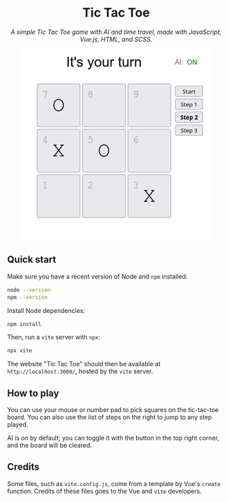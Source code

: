 <div align="center">

<h1>Tic Tac Toe</h1>

_A simple Tic Tac Toe game with AI and time travel,
made with JavaScript, Vue.js, HTML, and SCSS._

![Screenshot](./screenshot.png)

</div>

## Quick start

Make sure you have a recent version of Node and `npm` installed:

```bash
node --version
npm --version
```

Install Node dependencies:

```bash
npm install
```

Then, run a `vite` server with `npx`:

```bash
npx vite
```

The website "Tic Tac Toe" should then be available at `http://localhost:3000/`,
hosted by the `vite` server.

## How to play

You can use your mouse or number pad to pick squares on the tic-tac-toe board.
You can also use the list of steps on the right to jump to any step played.

AI is on by default;
you can toggle it with the button in the top right corner,
and the board will be cleared.

## Credits

Some files, such as `vite.config.js`,
come from a template by Vue's `create` function.
Credits of these files goes to the Vue and `vite` developers.
